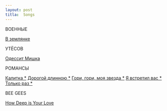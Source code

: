 ```yaml
---
layout: post
titla:  Songs
---
```


ВОЕННЫЕ

[В землянке](/songs/v-zemlyanke.txt)

УТЁСОВ

[Одессит Мишка](/songs/odessit-mishka.txt)

РОМАНСЫ

[Калитка *](/songs/kalitka.txt)
[Дорогой длинною *](/songs/dorogoi-dlinnoyu.txt)
[Гори, гори, моя звезда *](/songs/gori-gori-moya-zvezda.txt)
[Я встретил вас *](/songs/ya-vstretil-vas.txt)
[Только раз *](/songs/tolko-raz.txt)
 
BEE GEES

[How Deep is Your Love](/songs/how-deep.txt)
                                                               